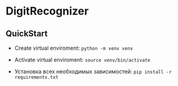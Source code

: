 # DigitRecognizer

## QuickStart

- Create virtual enviroment: 
`python -m venv venv`

- Activate virtual enviroment:
`source venv/bin/activate`

- Установка всех необходимых зависимостей: 
`pip install -r requirements.txt`